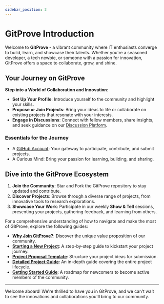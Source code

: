 ```yaml
---
sidebar_position: 2
---
```


# GitProve Introduction

Welcome to **GitProve** - a vibrant community where IT enthusiasts converge to build, learn, and showcase their talents. Whether you're a seasoned developer, a tech newbie, or someone with a passion for innovation, GitProve offers a space to collaborate, grow, and shine.

## Your Journey on GitProve

**Step into a World of Collaboration and Innovation**:
- **Set Up Your Profile**: Introduce yourself to the community and highlight your skills.
- **Propose or Join Projects**: Bring your ideas to life or collaborate on existing projects that resonate with your interests.
- **Engage in Discussions**: Connect with fellow members, share insights, and seek guidance on our [Discussion Platform](https://github.com/orgs/Git-Prove/discussions).

### Essentials for the Journey

- A [GitHub Account](https://github.com/join): Your gateway to participate, contribute, and submit projects.
- A Curious Mind: Bring your passion for learning, building, and sharing.

## Dive into the GitProve Ecosystem

1. **Join the Community**: Star and Fork the GitProve repository to stay updated and contribute.
2. **Discover Projects**: Browse through a diverse range of projects, from innovative tools to research explorations.
3. **Showcase Your Work**: Participate in our weekly **Show & Tell** sessions, presenting your projects, gathering feedback, and learning from others.

For a comprehensive understanding of how to navigate and make the most of GitProve, explore the following guides:

- **[Why Join GitProve?](/docs/Introduction/why-gitprove)**: Discover the unique value proposition of our community.
- **[Starting a New Project](/docs/Introduction/start-a-project)**: A step-by-step guide to kickstart your project journey.
- **[Project Proposal Template](/docs/project-proposal-template)**: Structure your project ideas for submission.
- **[Detailed Project Guide](/docs/Introduction/detailed-project-guide)**: An in-depth guide covering the entire project lifecycle.
- **[Getting Started Guide](/docs/Introduction/getting-started)**: A roadmap for newcomers to become active members of the community.

---

Welcome aboard! We're thrilled to have you in GitProve, and we can't wait to see the innovations and collaborations you'll bring to our community.
